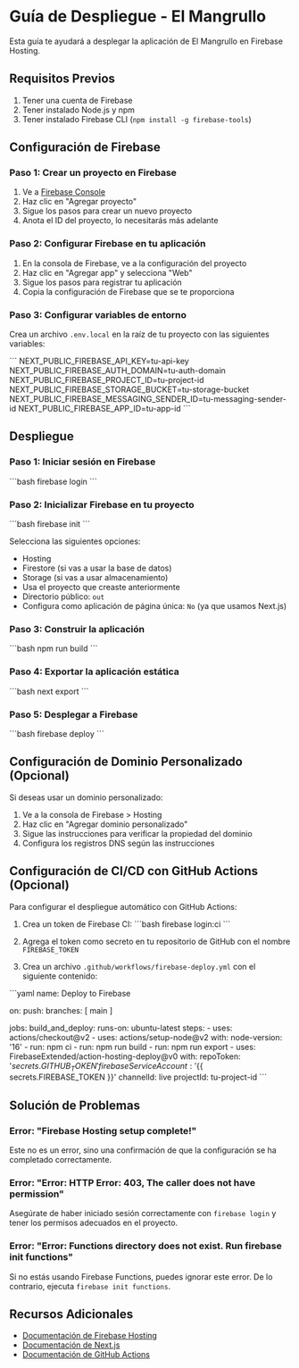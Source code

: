 # Guía de Despliegue - El Mangrullo

Esta guía te ayudará a desplegar la aplicación de El Mangrullo en Firebase Hosting.

## Requisitos Previos

1. Tener una cuenta de Firebase
2. Tener instalado Node.js y npm
3. Tener instalado Firebase CLI (`npm install -g firebase-tools`)

## Configuración de Firebase

### Paso 1: Crear un proyecto en Firebase

1. Ve a [Firebase Console](https://console.firebase.google.com/)
2. Haz clic en "Agregar proyecto"
3. Sigue los pasos para crear un nuevo proyecto
4. Anota el ID del proyecto, lo necesitarás más adelante

### Paso 2: Configurar Firebase en tu aplicación

1. En la consola de Firebase, ve a la configuración del proyecto
2. Haz clic en "Agregar app" y selecciona "Web"
3. Sigue los pasos para registrar tu aplicación
4. Copia la configuración de Firebase que se te proporciona

### Paso 3: Configurar variables de entorno

Crea un archivo `.env.local` en la raíz de tu proyecto con las siguientes variables:

\`\`\`
NEXT_PUBLIC_FIREBASE_API_KEY=tu-api-key
NEXT_PUBLIC_FIREBASE_AUTH_DOMAIN=tu-auth-domain
NEXT_PUBLIC_FIREBASE_PROJECT_ID=tu-project-id
NEXT_PUBLIC_FIREBASE_STORAGE_BUCKET=tu-storage-bucket
NEXT_PUBLIC_FIREBASE_MESSAGING_SENDER_ID=tu-messaging-sender-id
NEXT_PUBLIC_FIREBASE_APP_ID=tu-app-id
\`\`\`

## Despliegue

### Paso 1: Iniciar sesión en Firebase

\`\`\`bash
firebase login
\`\`\`

### Paso 2: Inicializar Firebase en tu proyecto

\`\`\`bash
firebase init
\`\`\`

Selecciona las siguientes opciones:
- Hosting
- Firestore (si vas a usar la base de datos)
- Storage (si vas a usar almacenamiento)
- Usa el proyecto que creaste anteriormente
- Directorio público: `out`
- Configura como aplicación de página única: `No` (ya que usamos Next.js)

### Paso 3: Construir la aplicación

\`\`\`bash
npm run build
\`\`\`

### Paso 4: Exportar la aplicación estática

\`\`\`bash
next export
\`\`\`

### Paso 5: Desplegar a Firebase

\`\`\`bash
firebase deploy
\`\`\`

## Configuración de Dominio Personalizado (Opcional)

Si deseas usar un dominio personalizado:

1. Ve a la consola de Firebase > Hosting
2. Haz clic en "Agregar dominio personalizado"
3. Sigue las instrucciones para verificar la propiedad del dominio
4. Configura los registros DNS según las instrucciones

## Configuración de CI/CD con GitHub Actions (Opcional)

Para configurar el despliegue automático con GitHub Actions:

1. Crea un token de Firebase CI:
\`\`\`bash
firebase login:ci
\`\`\`

2. Agrega el token como secreto en tu repositorio de GitHub con el nombre `FIREBASE_TOKEN`

3. Crea un archivo `.github/workflows/firebase-deploy.yml` con el siguiente contenido:

\`\`\`yaml
name: Deploy to Firebase

on:
  push:
    branches: [ main ]

jobs:
  build_and_deploy:
    runs-on: ubuntu-latest
    steps:
      - uses: actions/checkout@v2
      - uses: actions/setup-node@v2
        with:
          node-version: '16'
      - run: npm ci
      - run: npm run build
      - run: npm run export
      - uses: FirebaseExtended/action-hosting-deploy@v0
        with:
          repoToken: '${{ secrets.GITHUB_TOKEN }}'
          firebaseServiceAccount: '${{ secrets.FIREBASE_TOKEN }}'
          channelId: live
          projectId: tu-project-id
\`\`\`

## Solución de Problemas

### Error: "Firebase Hosting setup complete!"
Este no es un error, sino una confirmación de que la configuración se ha completado correctamente.

### Error: "Error: HTTP Error: 403, The caller does not have permission"
Asegúrate de haber iniciado sesión correctamente con `firebase login` y tener los permisos adecuados en el proyecto.

### Error: "Error: Functions directory does not exist. Run firebase init functions"
Si no estás usando Firebase Functions, puedes ignorar este error. De lo contrario, ejecuta `firebase init functions`.

## Recursos Adicionales

- [Documentación de Firebase Hosting](https://firebase.google.com/docs/hosting)
- [Documentación de Next.js](https://nextjs.org/docs)
- [Documentación de GitHub Actions](https://docs.github.com/es/actions)
